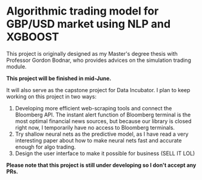 # Algorithmic trading model for GBP/USD market using NLP and XGBOOST

This project is originally designed as my Master's degree thesis with Professor Gordon Bodnar, who provides advices on the simulation trading module. 

**This project will be finished in mid-June.**

It will also serve as the capstone project for Data Incubator. I plan to keep working on this project in two ways:

1. Developing more efficient web-scraping tools and connect the Bloomberg API. The instant alert function of Bloomberg terminal is the most optimal financial news sources, but because our library is closed right now, I temporarily have no access to Bloomberg terminals.
2. Try shallow neural nets as the predictive model, as I have read a very interesting paper about how to make neural nets fast and accurate  enough for algo trading.
3. Design the user interface to make it possible for business (SELL IT LOL)

**Please note that this project is still under developing so I don't accept any PRs.**
